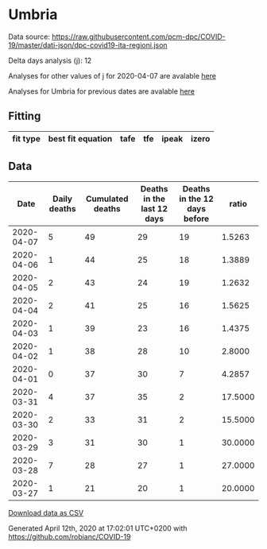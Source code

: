 # Umbria

Data source: https://raw.githubusercontent.com/pcm-dpc/COVID-19/master/dati-json/dpc-covid19-ita-regioni.json

Delta days analysis (j): 12

Analyses for other values of j for 2020-04-07 are avalable [here](../2020-04-07/README.md)

Analyses for Umbria for previous dates are avalable [here](../README.md)

## Fitting 
|fit type|best fit equation|tafe|tfe|ipeak|izero|
|-------|-----|--------|------|---|---|

## Data
|Date|Daily deaths|Cumulated deaths|Deaths in the last 12 days|Deaths in the 12 days before|ratio|
|----|----------|-----------|-------|--------------------|-----|
|2020-04-07|5|49|29|19|1.5263|
|2020-04-06|1|44|25|18|1.3889|
|2020-04-05|2|43|24|19|1.2632|
|2020-04-04|2|41|25|16|1.5625|
|2020-04-03|1|39|23|16|1.4375|
|2020-04-02|1|38|28|10|2.8000|
|2020-04-01|0|37|30|7|4.2857|
|2020-03-31|4|37|35|2|17.5000|
|2020-03-30|2|33|31|2|15.5000|
|2020-03-29|3|31|30|1|30.0000|
|2020-03-28|7|28|27|1|27.0000|
|2020-03-27|1|21|20|1|20.0000|

[Download data as CSV](COVID-19_umbria_j12_2020-04-07.csv)

Generated April 12th, 2020 at 17:02:01 UTC+0200 with https://github.com/robianc/COVID-19
